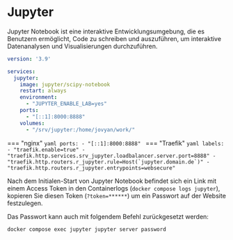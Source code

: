 # Jupyter

Jupyter Notebook ist eine interaktive Entwicklungsumgebung, die es Benutzern ermöglicht, Code zu schreiben und
auszuführen, um interaktive Datenanalysen und Visualisierungen durchzuführen.

```yaml
version: '3.9'

services:
  jupyter:
    image: jupyter/scipy-notebook
    restart: always
    environment:
      - "JUPYTER_ENABLE_LAB=yes"
    ports:
      - "[::1]:8000:8888"
    volumes:
      - "/srv/jupyter:/home/jovyan/work/"
```

=== "nginx"
    ```yaml
        ports:
          - "[::1]:8000:8888"
    ```
=== "Traefik"
    ```yaml
        labels:
          - "traefik.enable=true"
          - "traefik.http.services.srv_jupyter.loadbalancer.server.port=8888"
          - "traefik.http.routers.r_jupyter.rule=Host(`jupyter.domain.de`)"
          - "traefik.http.routers.r_jupyter.entrypoints=websecure"
    ```

Nach dem Initialen-Start von Jupyter Notebook befindet sich
ein Link mit einem Access Token in den Containerlogs
(`docker compose logs jupyter`), kopieren Sie diesen
Token (`?token=******`) um ein Passwort auf der Website festzulegen.

Das Passwort kann auch mit folgendem Befehl zurückgesetzt werden:
```shell
docker compose exec jupyter jupyter server password
```
